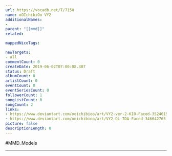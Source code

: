 ```yaml
---
url: https://vocadb.net/T/7150
name: oOIchibiOo VY2
additionalNames: 
- 
parent: "[[mmd]]"
related:

mappedNicoTags:

newTargets:
- all
commentCount: 0
createDate: 2019-06-02T07:00:08.407
status: Draft
albumCount: 0
artistCount: 0
eventCount: 0
eventSeriesCount: 0
followerCount: 1
songListCount: 0
songCount: 2
links: 
- https://www.deviantart.com/ooichibioo/art/VY2-ver-2-KIO-Faced-352401539
- https://www.deviantart.com/ooichibioo/art/VY2-DL-TDA-Faced-346642765
picture: false
descriptionLength: 0
---
```


#MMD_Models



---


